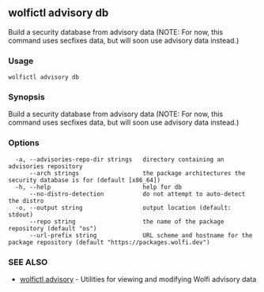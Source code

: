 ## wolfictl advisory db

Build a security database from advisory data (NOTE: For now, this command uses secfixes data, but will soon use advisory data instead.)

### Usage

```
wolfictl advisory db
```

### Synopsis

Build a security database from advisory data (NOTE: For now, this command uses secfixes data, but will soon use advisory data instead.)

### Options

```
  -a, --advisories-repo-dir strings   directory containing an advisories repository
      --arch strings                  the package architectures the security database is for (default [x86_64])
  -h, --help                          help for db
      --no-distro-detection           do not attempt to auto-detect the distro
  -o, --output string                 output location (default: stdout)
      --repo string                   the name of the package repository (default "os")
      --url-prefix string             URL scheme and hostname for the package repository (default "https://packages.wolfi.dev")
```

### SEE ALSO

* [wolfictl advisory](wolfictl_advisory.md)	 - Utilities for viewing and modifying Wolfi advisory data

